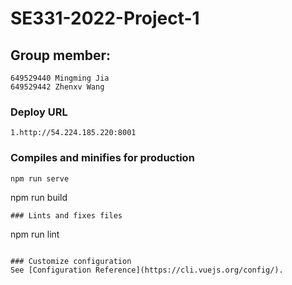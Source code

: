 # SE331-2022-Project-1

## Group member:
```
649529440 Mingming Jia 
649529442 Zhenxv Wang 
```

### Deploy URL
```
1.http://54.224.185.220:8001

```

### Compiles and minifies for production
```
npm run serve
```
npm run build
```
### Lints and fixes files
```
npm run lint
```

### Customize configuration
See [Configuration Reference](https://cli.vuejs.org/config/).
